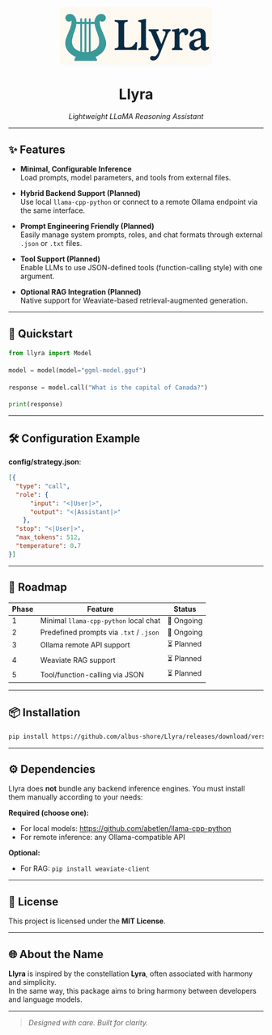 <p align="center">
  <img src="https://raw.githubusercontent.com/albus-shore/Llyra/main/assets/logo.png" width="300" alt="Llyra Logo"/>
</p>

<h1 align="center">Llyra</h1>

<p align="center">
  <em>Lightweight LLaMA Reasoning Assistant</em>
</p>

---

## ✨ Features

- **Minimal, Configurable Inference**  
  Load prompts, model parameters, and tools from external files.

- **Hybrid Backend Support (Planned)**  
  Use local `llama-cpp-python` or connect to a remote Ollama endpoint via the same interface.

- **Prompt Engineering Friendly (Planned)**  
  Easily manage system prompts, roles, and chat formats through external `.json` or `.txt` files.

- **Tool Support (Planned)**  
  Enable LLMs to use JSON-defined tools (function-calling style) with one argument.

- **Optional RAG Integration (Planned)**  
  Native support for Weaviate-based retrieval-augmented generation.

---

## 🚀 Quickstart

```python
from llyra import Model

model = model(model="ggml-model.gguf")

response = model.call("What is the capital of Canada?")

print(response)
```

---

## 🛠 Configuration Example

**config/strategy.json**:

```json
[{
  "type": "call",
  "role": {
      "input": "<|User|>",
      "output": "<|Assistant|>"
    },
  "stop": "<|User|>",
  "max_tokens": 512,
  "temperature": 0.7
}]
```

---

## 🧭 Roadmap

| Phase | Feature                                  | Status      |
|-------|------------------------------------------|-------------|
| 1     | Minimal `llama-cpp-python` local chat    | 🔄 Ongoing   |
| 2     | Predefined prompts via `.txt` / `.json`  | 🔄 Ongoing   |
| 3     | Ollama remote API support                | ⏳ Planned   |
| 4     | Weaviate RAG support                     | ⏳ Planned   |
| 5     | Tool/function-calling via JSON           | ⏳ Planned   |

---

## 📦 Installation

```bash
pip install https://github.com/albus-shore/Llyra/releases/download/version/package_file_name
```

---

## ⚙️ Dependencies

Llyra does **not** bundle any backend inference engines. You must install them manually according to your needs:

**Required (choose one):**
- For local models: https://github.com/abetlen/llama-cpp-python
- For remote inference: any Ollama-compatible API

**Optional:**
- For RAG: `pip install weaviate-client`

---

## 🪪 License

This project is licensed under the **MIT License**.

---

## 🌐 About the Name

**Llyra** is inspired by the constellation **Lyra**, often associated with harmony and simplicity.  
In the same way, this package aims to bring harmony between developers and language models.

---

> _Designed with care. Built for clarity._